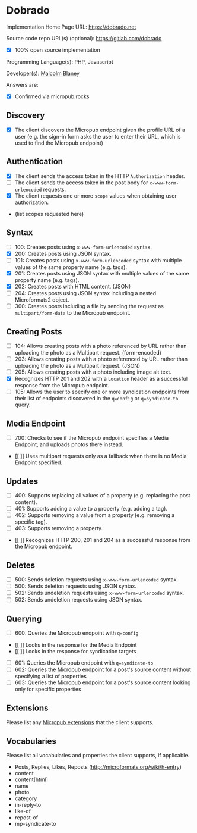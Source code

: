 # Dobrado

Implementation Home Page URL: https://dobrado.net

Source code repo URL(s) (optional): https://gitlab.com/dobrado
* [x] 100% open source implementation

Programming Language(s): PHP, Javascript

Developer(s): [Malcolm Blaney](https://unicyclic.com/mal)

Answers are:
* [x] Confirmed via micropub.rocks

## Discovery
* [x] The client discovers the Micropub endpoint given the profile URL of a user (e.g. the sign-in form asks the user to enter their URL, which is used to find the Micropub endpoint)

## Authentication
* [x] The client sends the access token in the HTTP `Authorization` header.
* [ ] The client sends the access token in the post body for `x-www-form-urlencoded` requests.
* [x] The client requests one or more `scope` values when obtaining user authorization.
 * (list scopes requested here)

## Syntax
* [ ] 100: Creates posts using `x-www-form-urlencoded` syntax.
* [x] 200: Creates posts using JSON syntax.
* [ ] 101: Creates posts using `x-www-form-urlencoded` syntax with multiple values of the same property name (e.g. tags).
* [x] 201: Creates posts using JSON syntax with multiple values of the same property name (e.g. tags).
* [x] 202: Creates posts with HTML content. (JSON)
* [ ] 204: Creates posts using JSON syntax including a nested Microformats2 object.
* [ ] 300: Creates posts including a file by sending the request as `multipart/form-data` to the Micropub endpoint.

## Creating Posts
* [ ] 104: Allows creating posts with a photo referenced by URL rather than uploading the photo as a Multipart request. (form-encoded)
* [ ] 203: Allows creating posts with a photo referenced by URL rather than uploading the photo as a Multipart request. (JSON)
* [ ] 205: Allows creating posts with a photo including image alt text.
* [x] Recognizes HTTP 201 and 202 with a `Location` header as a successful response from the Micropub endpoint.
* [ ] 105: Allows the user to specify one or more syndication endpoints from their list of endpoints discovered in the `q=config` or `q=syndicate-to` query.

## Media Endpoint
* [ ] 700: Checks to see if the Micropub endpoint specifies a Media Endpoint, and uploads photos there instead.
* [[ ]] Uses multipart requests only as a fallback when there is no Media Endpoint specified.

## Updates
* [ ] 400: Supports replacing all values of a property (e.g. replacing the post content).
* [ ] 401: Supports adding a value to a property (e.g. adding a tag).
* [ ] 402: Supports removing a value from a property (e.g. removing a specific tag).
* [ ] 403: Supports removing a property.
* [[ ]] Recognizes HTTP 200, 201 and 204 as a successful response from the Micropub endpoint.

## Deletes
* [ ] 500: Sends deletion requests using `x-www-form-urlencoded` syntax.
* [ ] 500: Sends deletion requests using JSON syntax.
* [ ] 502: Sends undeletion requests using `x-www-form-urlencoded` syntax.
* [ ] 502: Sends undeletion requests using JSON syntax.

## Querying
* [ ] 600: Queries the Micropub endpoint with `q=config`
 * [[ ]] Looks in the response for the Media Endpoint
 * [[ ]] Looks in the response for syndication targets
* [ ] 601: Queries the Micropub endpoint with `q=syndicate-to`
* [ ] 602: Queries the Micropub endpoint for a post's source content without specifying a list of properties
* [ ] 603: Queries the Micropub endpoint for a post's source content looking only for specific properties

## Extensions

Please list any [Micropub extensions](https://indieweb.org/Micropub-extensions) that the client supports.

## Vocabularies

Please list all vocabularies and properties the client supports, if applicable.

* Posts, Replies, Likes, Reposts (http://microformats.org/wiki/h-entry)
 * content
 * content[html]
 * name
 * photo
 * category
 * in-reply-to
 * like-of
 * repost-of
 * mp-syndicate-to

